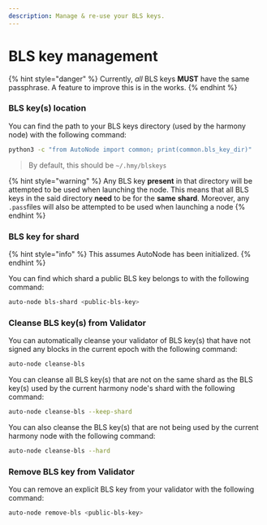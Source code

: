 ```yaml
---
description: Manage & re-use your BLS keys.
---
```


# BLS key management

{% hint style="danger" %}
Currently, _all_ BLS keys **MUST** have the same passphrase. A feature to improve this is in the works.
{% endhint %}

### BLS key\(s\) location

You can find the path to your BLS keys directory \(used by the harmony node\) with the following command:

```bash
python3 -c "from AutoNode import common; print(common.bls_key_dir)"
```

> By default, this should be `~/.hmy/blskeys`

{% hint style="warning" %}
Any BLS key **present** in that directory will be attempted to be used when launching the node. This means that all BLS keys in the said directory **need** to be for the **same** **shard**. Moreover, any `.pass`files will also be attempted to be used when launching a node
{% endhint %}

### BLS key for shard

{% hint style="info" %}
This assumes AutoNode has been initialized.
{% endhint %}

You can find which shard a public BLS key belongs to with the following command:

```bash
auto-node bls-shard <public-bls-key>
```

### Cleanse BLS key\(s\) from Validator

You can automatically cleanse your validator of BLS key\(s\) that have not signed any blocks in the current epoch with the following command:

```bash
auto-node cleanse-bls
```

You can cleanse all BLS key\(s\) that are not on the same shard as the BLS key\(s\) used by the current harmony node's shard with the following command:

```bash
auto-node cleanse-bls --keep-shard
```

You can also cleanse the BLS key\(s\) that are not being used by the current harmony node with the following command:

```bash
auto-node cleanse-bls --hard
```

### Remove BLS key from Validator

You can remove an explicit BLS key from your validator with the following command:

```bash
auto-node remove-bls <public-bls-key>
```

